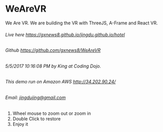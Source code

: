# WeAreVR
We Are VR. We are building the VR with ThreeJS, A-Frame and React VR. 
###### Live here https://gxnews8.github.io/jingdu.github.io/hotel
###### Github https://github.com/gxnews8/WeAreVR
###### 5/5/2017 10:16:08 PM by King at Coding Dojo. 
###### This demo run on Amazon AWS http://34.202.90.24/ 
###### Email: jingdujing@gmail.com 
1. Wheel mouse to zoom out or zoom in
2. Double Click to restore
3. Enjoy it
